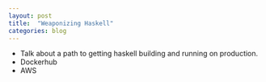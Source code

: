 ```yaml
---
layout: post
title:  "Weaponizing Haskell"
categories: blog
---
```


* Talk about a path to getting haskell building and running on production.
* Dockerhub
* AWS

